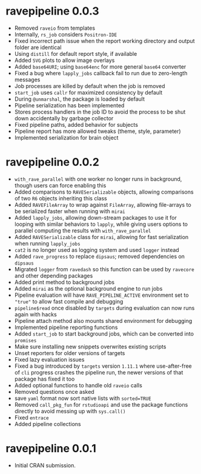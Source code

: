 # ravepipeline 0.0.3

* Removed `raveio` from templates
* Internally, `rs_job` considers `Positron-IDE`
* Fixed incorrect path issue when the report working directory and output folder are identical
* Using `distill` for default report style, if available
* Added `SVG` plots to allow image overlays
* Added `base64URI`; using `base64enc` for more general `base64` converter
* Fixed a bug where `lapply_jobs` callback fail to run due to zero-length messages
* Job processes are killed by default when the job is removed
* `start_job` uses `callr` for maximized consistency by default
* During `@unmarshal`, the package is loaded by default
* Pipeline serialization has been implemented
* Stores process handlers in the job ID to avoid the process to be shut down accidentally by garbage collector
* Fixed pipeline paths, added behavior for subjects
* Pipeline report has more allowed tweaks (theme, style, parameter)
* Implemented serialization for brain object

# ravepipeline 0.0.2

* `with_rave_parallel` with one worker no longer runs in background, though users can force enabling this
* Added comparisons to `RAVESerializable` objects, allowing comparisons of two `R6` objects inheriting this class
* Added `RAVEFileArray` to wrap against `FileArray`, allowing file-arrays to be serialized faster when running with `mirai`
* Added `lapply_jobs`, allowing down-stream packages to use it for looping with similar behaviors to `lapply`, while giving users options to parallel computing the results with `with_rave_parallel`
* Added `RAVESerializable` class for `mirai`, allowing for fast serialization when running `lapply_jobs`
* `cat2` is no longer used as logging system and used `logger` instead
* Added `rave_progress` to replace `dipsaus`; removed dependencies on `dipsaus`
* Migrated `logger` from `ravedash` so this function can be used by `ravecore` and other depending packages
* Added print method to background jobs
* Added `mirai` as the optional background engine to run jobs
* Pipeline evaluation will have `RAVE_PIPELINE_ACTIVE` environment set to `"true"` to allow fast compile and debugging
* `pipeline$read` once disabled by `targets` during evaluation can now runs again with hacks
* Pipeline attach method also mounts shared environment for debugging
* Implemented pipeline reporting functions
* Added `start_job` to start background jobs, which can be converted into `promises`
* Make sure installing new snippets overwrites existing scripts
* Unset reporters for older versions of targets
* Fixed lazy evaluation issues
* Fixed a bug introduced by `targets` version `1.11.1` where use-after-free of `cli` progress crashes the pipeline run, the newer versions of that package has fixed it too
* Added optional functions to handle old `raveio` calls 
* Removed questions once asked
* save `yaml` format now sort native lists with `sorted=TRUE`
* Removed `call_pkg_fun` for `rstudioapi` and use the package functions directly to avoid messing up with `sys.call()`
* Fixed `entrace`
* Added pipeline collections

# ravepipeline 0.0.1

* Initial CRAN submission.
